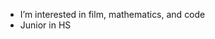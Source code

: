 - I’m interested in film, mathematics, and code
- Junior in HS

<!---
jamiefromtheworld/jamiefromtheworld is a ✨ special ✨ repository because its `README.md` (this file) appears on your GitHub profile.
You can click the Preview link to take a look at your changes.
--->
